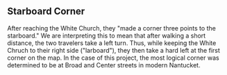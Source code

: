 ## Starboard Corner

After reaching the White Church, they "made a corner three points to the starboard." We are interpreting this to mean that after walking a short distance, the two travelers take a left turn. Thus, while keeping the White Chruch to their right side ("larboard"), they then take a hard left at the first corner on the map. In the case of this project, the most logical corner was determined to be at Broad and Center streets in modern Nantucket. 